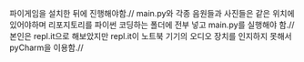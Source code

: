 파이게임을 설치한 뒤에 진행해야함.//
main.py와 각종 음원들과 사진들은 같은 위치에 있어야하며 리포지토리를 파이썬 코딩하는 폴더에 전부 넣고 main.py를 실행해야 함.// 
본인은 repl.it으로 해보았지만 repl.it이 노트북 기기의 오디오 장치를 인지하지 못해서 pyCharm을 이용함.//
